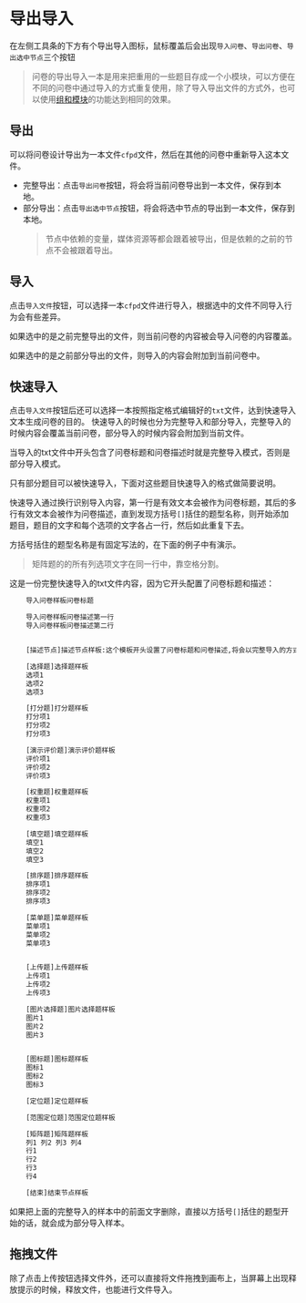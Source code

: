 # 导出导入

在左侧工具条的下方有个导出导入图标，鼠标覆盖后会出现`导入问卷`、`导出问卷`、`导出选中节点`三个按钮

> 问卷的导出导入一本是用来把重用的一些题目存成一个小模块，可以方便在不同的问卷中通过导入的方式重复使用，除了导入导出文件的方式外，也可以使用[组和模块](../groups/concept.md)的功能达到相同的效果。

## 导出
可以将问卷设计导出为一本文件`cfpd`文件，然后在其他的问卷中重新导入这本文件。
+ 完整导出：点击`导出问卷`按钮，将会将当前问卷导出到一本文件，保存到本地。
+ 部分导出：点击`导出选中节点`按钮，将会将选中节点的导出到一本文件，保存到本地。
    > 节点中依赖的变量，媒体资源等都会跟着被导出，但是依赖的之前的节点不会被跟着导出。


## 导入
点击`导入文件`按钮，可以选择一本`cfpd`文件进行导入，根据选中的文件不同导入行为会有些差异。

如果选中的是之前完整导出的文件，则当前问卷的内容被会导入问卷的内容覆盖。

如果选中的是之前部分导出的文件，则导入的内容会附加到当前问卷中。

## 快速导入
点击`导入文件`按钮后还可以选择一本按照指定格式编辑好的`txt`文件，达到快速导入文本生成问卷的目的。
快速导入的时候也分为完整导入和部分导入，完整导入的时候内容会覆盖当前问卷，部分导入的时候内容会附加到当前文件。

当导入的txt文件中开头包含了问卷标题和问卷描述时就是完整导入模式，否则是部分导入模式。

只有部分题目可以被快速导入，下面对这些题目快速导入的格式做简要说明。

快速导入通过换行识别导入内容，第一行是有效文本会被作为问卷标题，其后的多行有效文本会被作为问卷描述，直到发现方括号`[]`括住的题型名称，则开始添加题目，题目的文字和每个选项的文字各占一行，然后如此重复下去。

方括号括住的题型名称是有固定写法的，在下面的例子中有演示。

> 矩阵题的的所有列选项文字在同一行中，靠空格分割。

这是一份完整快速导入的txt文件内容，因为它开头配置了问卷标题和描述：

```txt
    导入问卷样板问卷标题

    导入问卷样板问卷描述第一行
    导入问卷样板问卷描述第二行


    [描述节点]描述节点样板:这个模板开头设置了问卷标题和问卷描述,将会以完整导入的方式导入,即原问卷中的内容会被移除,导入部分成为新的问卷内容.

    [选择题]选择题样板
    选项1
    选项2
    选项3

    [打分题]打分题样板
    打分项1
    打分项2
    打分项3

    [演示评价题]演示评价题样板
    评价项1
    评价项2
    评价项3

    [权重题]权重题样板
    权重项1
    权重项2
    权重项3

    [填空题]填空题样板
    填空1
    填空2
    填空3

    [排序题]排序题样板
    排序项1
    排序项2
    排序项3

    [菜单题]菜单题样板
    菜单项1
    菜单项2
    菜单项3


    [上传题]上传题样板
    上传项1
    上传项2
    上传项3

    [图片选择题]图片选择题样板
    图片1
    图片2
    图片3


    [图标题]图标题样板
    图标1
    图标2
    图标3

    [定位题]定位题样板

    [范围定位题]范围定位题样板

    [矩阵题]矩阵题样板
    列1 列2 列3 列4
    行1
    行2
    行3
    行4

    [结束]结束节点样板

```

如果把上面的完整导入的样本中的前面文字删除，直接以方括号`[]`括住的题型开始的话，就会成为部分导入样本。


## 拖拽文件

除了点击上传按钮选择文件外，还可以直接将文件拖拽到画布上，当屏幕上出现释放提示的时候，释放文件，也能进行文件导入。
